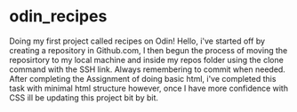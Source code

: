 # odin_recipes
Doing my first project called recipes on Odin!
Hello, i've started off by creating a repository in Github.com, I then begun the process of moving the reposirtory to my local machine and inside my repos folder using the clone command with the SSH link.
Always remembering to commit when needed.
After completing the Assignment of doing basic html, i've completed this task with minimal html structure however, once I have more confidence with CSS ill be updating this project bit by bit.